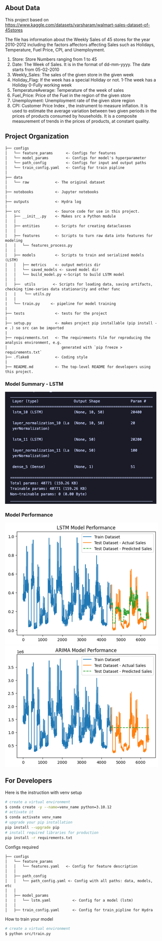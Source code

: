 
## About Data
This project based on https://www.kaggle.com/datasets/varsharam/walmart-sales-dataset-of-45stores

The file has information about the Weekly Sales of 45 stores for the year 2010-2012 including the factors affectors affecting Sales such as Holidays, Temperature, Fuel Price, CPI, and Unemployment.

1. Store: Store Numbers ranging from 1 to 45
2. Date: The Week of Sales. It is in the format of dd-mm-yyyy. The date starts from 05-02-2010
3. Weekly_Sales: The sales of the given store in the given week
4. Holiday_Flag: If the week has a special Holiday or not. 1-The week has a Holiday 0-Fully working week
5. TemperatureAverage: Temperature of the week of sales
6. Fuel_Price: Price of the Fuel in the region of the given store
7. Unemployment: Unemployment rate of the given store region
8. CPI: Customer Price Index , the instrument to measure inflation. It is used to estimate the average variation between two given periods in the prices of products consumed by households. It is a composite measurement of trends in the prices of products, at constant quality.

## Project Organization
    ├── configs
    │   └── feature_params      <- Configs for features
    │   └── model_params        <- Configs for model's hyperparameter
    │   └── path_config         <- Configs for input and output paths
    │   └── train_config.yaml   <- Config for train pipline
    │ 
    ├── data
    │   └── raw            <- The original dataset
    │
    ├── notebooks          <- Jupyter notebooks
    │                        
    ├── outputs            <- Hydra log
    │
    ├── src                <- Source code for use in this project.
    │   ├── __init__.py    <- Makes src a Python module
    │   │
    │   ├── entities       <- Scripts for creating dataclasses
    │   │
    │   ├── features       <- Scripts to turn raw data into features for modeling
    │   │   └── features_process.py
    │   │
    │   ├── models         <- Scripts to train and serialized models (LSTM)
    │   │   ├── metrics    <- output metrics dir
    │   │   └── saved_models <- saved model dir
    │   │   └── build_model.py <-Script to build LSTM model
    │   │   
    │   ├──  utils        <- Scripts for loading data, saving artifacts, checking time-series data stationarity and other func
    │   |    └── utils.py
    |   |
    |   └── train.py     <- pipeline for model training
    |
    ├── tests              <- tests for the project
    |
    ├── setup.py           <- makes project pip installable (pip install -e .) so src can be imported
    |
    ├── requirements.txt   <- The requirements file for reproducing the analysis environment, e.g.
    │                         generated with `pip freeze > requirements.txt`
    ├── .flake8            <- Coding style
    |
    ├── README.md          <- The top-level README for developers using this project.

### Model Summary - LSTM
![Alt text](model_layer.png)

### Model Performance
![Alt text](lstm.png)
![Alt text](arima.png)

## For Developers
Here is the instruction with venv setup
```sh
# create a virtual environment
$ conda create -y --name=venv_name python=3.10.12
# activate it
$ conda activate venv_name
# upgrade your pip installation
pip install --upgrade pip
# install required libraries for production
pip install -r requirements.txt
```

Configs required

    ├── configs
    │   └── feature_params
    │   │   └── features.yaml   <- Config for feature description
    │   │
    │   ├── path_config           
    │   │   └── path_config.yaml <- Config with all paths: data, models, etc
    │   │
    │   ├── model_params
    |   |   └── lstm.yaml          <- Config for a model (lstm)
    │   │
    │   ├── train_config.yaml      <- Config for train_pipline for Hydra

How to train your model
```sh
# create a virtual environment
$ python src/train.py
```

